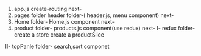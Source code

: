 1. app.js create-routing
next-
 1. pages folder
         header folder-( header.js, menu component)
next- 
2. Home folder- Home.js component 
next-
3. product folder- products.js component(use redux)
next-
I- redux folder- create a store
    create a productSlice


II- topPanle folder-
search,sort componet 



